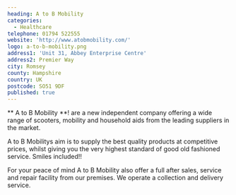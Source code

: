 ```yaml
---
heading: A to B Mobility
categories:
  - Healthcare
telephone: 01794 522555
website: 'http://www.atobmobility.com/'
logo: a-to-b-mobility.png
address1: 'Unit 31, Abbey Enterprise Centre'
address2: Premier Way
city: Romsey
county: Hampshire
country: UK
postcode: SO51 9DF
published: true
---
```

** A to B Mobility **! are a new independent company offering a wide range of scooters, mobility and household aids from the leading suppliers in the market.

A to B Mobilitys aim is to supply the best quality products at competitive prices, whilst giving you the very highest standard of good old fashioned service. Smiles included!!

For your peace of mind A to B Mobility also offer a full after sales, service and repair facility from our premises. We operate a collection and delivery service.
